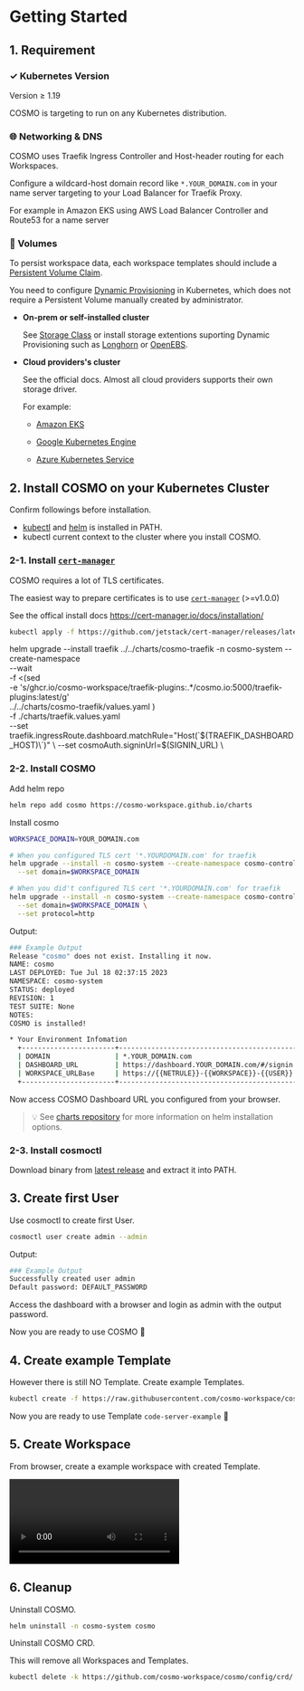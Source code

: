 # Getting Started

## 1. Requirement

### ✓ Kubernetes Version
  
Version ≥ 1.19

COSMO is targeting to run on any Kubernetes distribution.

### 🌐 Networking & DNS

COSMO uses Traefik Ingress Controller and Host-header routing for each Workspaces.

Configure a wildcard-host domain record like `*.YOUR_DOMAIN.com` in your name server targeting to your Load Balancer for Traefik Proxy.

For example in Amazon EKS using AWS Load Balancer Controller and Route53 for a name server

### 💾 Volumes

To persist workspace data, each workspace templates should include a [Persistent Volume Claim](https://kubernetes.io/docs/concepts/storage/persistent-volumes/).

You need to configure [Dynamic Provisioning](https://kubernetes.io/docs/concepts/storage/dynamic-provisioning/) in Kubernetes, which does not require a Persistent Volume manually created by administrator.

- **On-prem or self-installed cluster**

  See [Storage Class](https://kubernetes.io/docs/concepts/storage/storage-classes/) or install storage extentions suporting Dynamic Provisioning such as [Longhorn](https://longhorn.io/docs/1.2.0/volumes-and-nodes/create-volumes/) or [OpenEBS](https://github.com/openebs/openebs).

- **Cloud providers's cluster**

  See the official docs. Almost all cloud providers supports their own storage driver.

  For example:
  - [Amazon EKS](https://docs.aws.amazon.com/eks/latest/userguide/storage.html)

  - [Google Kubernetes Engine](https://cloud.google.com/kubernetes-engine/docs/how-to/persistent-volumes/ssd-pd)

  - [Azure Kubernetes Service](https://docs.microsoft.com/azure/aks/concepts-storage#storage-classes)

## 2. Install COSMO on your Kubernetes Cluster

Confirm followings before installation.
- [kubectl](https://kubernetes.io/ja/docs/tasks/tools/install-kubectl/) and [helm](https://helm.sh/docs/intro/install/) is installed in PATH.
- kubectl current context to the cluster where you install COSMO.

### 2-1. Install [`cert-manager`](https://cert-manager.io/)

COSMO requires a lot of TLS certificates.

The easiest way to prepare certificates is to use [`cert-manager`](https://cert-manager.io/) (>=v1.0.0)

See the offical install docs https://cert-manager.io/docs/installation/

```sh
kubectl apply -f https://github.com/jetstack/cert-manager/releases/latest/download/cert-manager.yaml
```


helm upgrade --install traefik ../../charts/cosmo-traefik -n cosmo-system --create-namespace \
		--wait \
		-f <(sed \
		  -e 's/ghcr.io\/cosmo-workspace\/traefik-plugins:.*/cosmo.io:5000\/traefik-plugins:latest/g' \
		  ../../charts/cosmo-traefik/values.yaml ) \
	 	-f ./charts/traefik.values.yaml \
		--set traefik.ingressRoute.dashboard.matchRule="Host(\`$(TRAEFIK_DASHBOARD_HOST)\`)" \
		--set cosmoAuth.signinUrl=$(SIGNIN_URL) \
    

### 2-2. Install COSMO

Add helm repo

```sh
helm repo add cosmo https://cosmo-workspace.github.io/charts
```

Install cosmo

```sh
WORKSPACE_DOMAIN=YOUR_DOMAIN.com

# When you configured TLS cert '*.YOURDOMAIN.com' for traefik
helm upgrade --install -n cosmo-system --create-namespace cosmo-controller-manager cosmo/cosmo-controller-manager \
  --set domain=$WORKSPACE_DOMAIN

# When you did't configured TLS cert '*.YOURDOMAIN.com' for traefik
helm upgrade --install -n cosmo-system --create-namespace cosmo-controller-manager cosmo/cosmo-controller-manager \
  --set domain=$WORKSPACE_DOMAIN \
  --set protocol=http
```

Output:

```sh
### Example Output
Release "cosmo" does not exist. Installing it now.
NAME: cosmo
LAST DEPLOYED: Tue Jul 18 02:37:15 2023
NAMESPACE: cosmo-system
STATUS: deployed
REVISION: 1
TEST SUITE: None
NOTES:
COSMO is installed!

* Your Environment Infomation
  +-----------------------+------------------------------------------------------------
  | DOMAIN                | *.YOUR_DOMAIN.com
  | DASHBOARD_URL         | https://dashboard.YOUR_DOMAIN.com/#/signin
  | WORKSPACE_URLBase     | https://{{NETRULE}}-{{WORKSPACE}}-{{USER}}.YOUR_DOMAIN.com
  +-----------------------+------------------------------------------------------------
```

Now access COSMO Dashboard URL you configured from your browser.

> 💡 See [charts repository](https://github.com/cosmo-workspace/cosmo/blob/main/charts/README.md) for more information on helm installation options.

### 2-3. Install cosmoctl

Download binary from [latest release](https://github.com/cosmo-workspace/cosmo/releases/latest) and extract it into PATH.

## 3. Create first User

Use cosmoctl to create first User.

```sh
cosmoctl user create admin --admin
```

Output:

```sh
### Example Output
Successfully created user admin
Default password: DEFAULT_PASSWORD
```

Access the dashboard with a browser and login as admin with the output password. 

Now you are ready to use COSMO 🚀

## 4. Create example Template

However there is still NO Template.
Create example Templates.

```sh
kubectl create -f https://raw.githubusercontent.com/cosmo-workspace/cosmo/main/example/workspaces/code-server.yaml
```

Now you are ready to use Template `code-server-example` 🙌

## 5. Create Workspace

From browser, create a example workspace with created Template.


<video src="https://user-images.githubusercontent.com/9918931/136198651-75626165-d421-4fa8-bbf0-932d7020ae84.mp4"></video>


## 6. Cleanup

Uninstall COSMO.

```sh
helm uninstall -n cosmo-system cosmo
```

Uninstall COSMO CRD.

This will remove all Workspaces and Templates.

```sh
kubectl delete -k https://github.com/cosmo-workspace/cosmo/config/crd/
```
